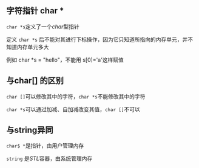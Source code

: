 <!--
 * @Description: 
 * @Version: 1.0
 * @Author: DaLao
 * @Email: dalao_li@163.com
 * @Date: 2021-11-13 23:31:47
 * @LastEditors: DaLao
 * @LastEditTime: 2021-11-13 23:34:35
-->

## 字符指针 char \*

`char *s`定义了一个$char$型指针

定义 `char *s` 后不能对其进行下标操作，因为它只知道所指向的内存单元，并不知道内存单元多大

例如 char *s = "hello"，不能用 s[0]='a'这样赋值

## 与char[] 的区别

`char []`可以修改其中的字符，`char *s`不能修改其中的字符

`char *s`可以通过加减、自加减改变其值，`char []`不可以

## 与string异同

`char$ *`是指针，由用户管理内存

`string` 是$STL$容器，由系统管理内存
